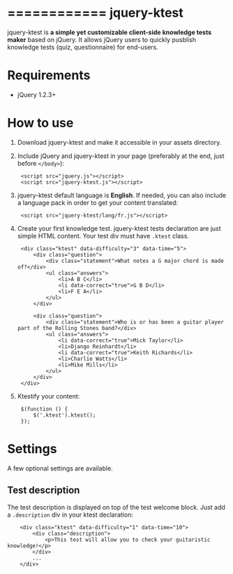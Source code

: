 ============
jquery-ktest
============

jquery-ktest is **a simple yet customizable client-side knowledge tests maker** based on jQuery. It allows jQuery users to quickly pusblish knowledge tests (quiz, questionnaire) for end-users.

Requirements
============

* jQuery 1.2.3+

How to use
==========

1. Download jquery-ktest and make it accessible in your assets directory.

2. Include jQuery and jquery-ktest in your page (preferably at the end, just before `</body>`):

		<script src="jquery.js"></script>
		<script src="jquery-ktest.js"></script>

3. jquery-ktest default language is **English**. If needed, you can also include a language pack in order to get your content translated:

		<script src="jquery-ktest/lang/fr.js"></script>

4. Create your first knowledge test. jquery-ktest tests declaration are just simple HTML content. Your test div must have `.ktest` class.
	
		<div class="ktest" data-difficulty="3" data-time="5">
		    <div class="question">
		        <div class="statement">What notes a G major chord is made of?</div>
		        <ul class="answers">
		            <li>A B C</li>
		            <li data-correct="true">G B D</li>
		            <li>F E A</li>
		        </ul>
		    </div>
		
		    <div class="question">
		        <div class="statement">Who is or has been a guitar player part of the Rolling Stones band?</div>
		        <ul class="answers">
		            <li data-correct="true">Mick Taylor</li>
		            <li>Django Reinhardt</li>
		            <li data-correct="true">Keith Richards</li>
		            <li>Charlie Watts</li>
		            <li>Mike Mills</li>
		        </ul>
		    </div>
		</div>

5. Ktestify your content:

		$(function () {
			$('.ktest').ktest();
		});

Settings
========
A few optional settings are available.

Test description
----------------
The test description is displayed on top of the test welcome block. Just add a `.description` div in your ktest declaration:

		<div class="ktest" data-difficulty="1" data-time="10">
			<div class="description">
				<p>This test will allow you to check your guitaristic knowledge!</p>
			</div>
			...
		</div>
